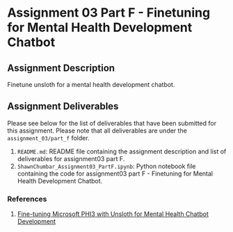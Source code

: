 # Assignment 03 Part F - Finetuning for Mental Health Development Chatbot

## Assignment Description

Finetune unsloth for a mental health development chatbot.

## Assignment Deliverables

Please see below for the list of deliverables that have been submitted for this assignment. Please note that all deliverables are under the `assignment_03/part_f` folder.

1. `README.md`: README file containing the assignment description and list of deliverables for assignment03 part F.
2. `ShawnChumbar_Assignment03_PartF.ipynb`: Python notebook file containing the code for assignment03 part F - Finetuning for Mental Health Development Chatbot.

### References

1. [Fine-tuning Microsoft PHI3 with Unsloth for Mental Health Chatbot Development](https://medium.com/@mauryaanoop3/fine-tuning-microsoft-phi3-with-unsloth-for-mental-health-chatbot-development-ddea4e0c46e7)
